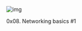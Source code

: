![img](https://assets.imaginablefutures.com/media/images/ALX_Logo.max-200x150.png)

0x08. Networking basics #1
